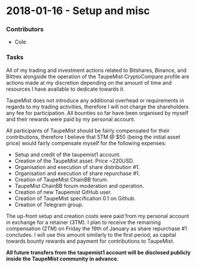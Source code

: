 # 2018-01-16 - Setup and misc

### Contributors
- Cole

### Tasks
All of my trading and investment actions related to Bitshares, Binance, and Bittrex alongside the operation of the TaupeMist
CryptoCompare profile are actions made at my discretion depending on the amount of time and resources I have available to
dedicate towards it.

TaupeMist does not introduce any additional overhead or requirements in regards to my trading activities,
therefore I will not charge the shareholders any fee for participation. All bounties so far have been organised by myself and
their rewards were paid by my personal account.

All participants of TaupeMist should be fairly compensated for their
contributions, therefore I believe that 5TM @ $50 (being the initial asset price) would fairly compensate myself for the
following expenses:

- Setup and credit of the taupemist1 account.
- Creation of the TaupeMist asset. Price ~220USD.
- Organisation and execution of share distribution #1.
- Organisation and execution of share repurchase #1.
- Creation of TaupeMist ChainBB forum.
- TaupeMist ChainBB forum moderation and operation.
- Creation of new Taupemist GitHub user.
- Creation of TaupeMist specification 0.1 on Github.
- Creation of Telegram group.

The up-front setup and creation costs were paid from my personal account in exchange for a retainer (3TM).
I plan to receive the remaining compensation (2TM) on Friday the 19th of January as share repurchase #1 concludes.
I will use this amount similarly to the first period, as capital towards bounty rewards and payment for
contributions to TaupeMist.

**All future transfers from the taupemist1 account will be disclosed publicly inside the TaupeMist community in advance.**
